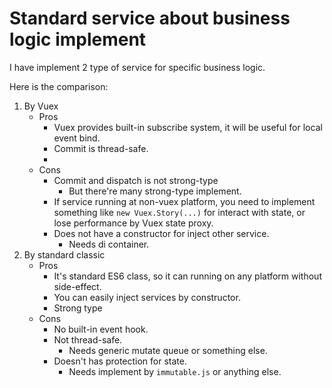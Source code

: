 # Standard service about business logic implement

I have implement 2 type of service for specific business logic.

Here is the comparison:
1. By Vuex
   * Pros
     * Vuex provides built-in subscribe system, it will be useful for local event bind.
     * Commit is thread-safe.
     * 
   * Cons
     * Commit and dispatch is not strong-type
       * But there're many strong-type implement.
     * If service running at non-vuex platform, you need to implement something like `new Vuex.Story(...)` for interact with state, or lose performance by Vuex state proxy.
     * Does not have a constructor for inject other service.
       * Needs di container.
2. By standard classic
   * Pros
     * It's standard ES6 class, so it can running on any platform without side-effect.
     * You can easily inject services by constructor.
     * Strong type
   * Cons
     * No built-in event hook.
     * Not thread-safe.
       * Needs generic mutate queue or something else.
     * Doesn't has protection for state.
       * Needs implement by `immutable.js` or anything else.
 